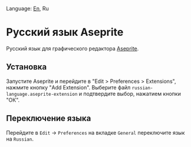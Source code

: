 Language: [En](README.md), Ru

# Русский язык Aseprite
Русский язык для графического редактора [Aseprite](https://github.com/aseprite/aseprite).

## Установка
Запустите Aseprite и перейдите в "Edit > Preferences > Extensions", нажмите кнопку "Add Extension". Выберите файл `russian-language.aseprite-extension` и подтвердите выбор, нажатием кнопки "ОК".


## Переключение языка
Перейдите в ```Edit``` -> ```Preferences``` на вкладке ```General``` переключите язык на ```Russian```.
